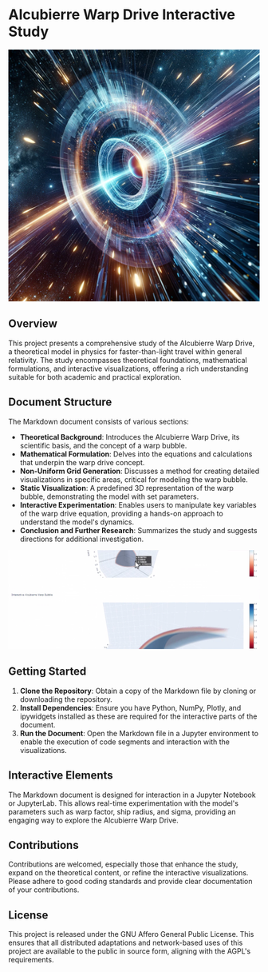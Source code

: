 # Alcubierre Warp Drive Interactive Study
![awb](https://github.com/HermiTech-LLC/WB-Viz/blob/main/AWB.PNG)

## Overview

This project presents a comprehensive study of the Alcubierre Warp Drive, a theoretical model in physics for faster-than-light travel within general relativity. The study encompasses theoretical foundations, mathematical formulations, and interactive visualizations, offering a rich understanding suitable for both academic and practical exploration.

## Document Structure

The Markdown document consists of various sections:

- **Theoretical Background**: Introduces the Alcubierre Warp Drive, its scientific basis, and the concept of a warp bubble.
- **Mathematical Formulation**: Delves into the equations and calculations that underpin the warp drive concept.
- **Non-Uniform Grid Generation**: Discusses a method for creating detailed visualizations in specific areas, critical for modeling the warp bubble.
- **Static Visualization**: A predefined 3D representation of the warp bubble, demonstrating the model with set parameters.
- **Interactive Experimentation**: Enables users to manipulate key variables of the warp drive equation, providing a hands-on approach to understand the model's dynamics.
- **Conclusion and Further Research**: Summarizes the study and suggests directions for additional investigation.

![UI](https://github.com/HermiTech-LLC/WB-Viz/blob/main/IMG_7816.jpeg)

## Getting Started

1. **Clone the Repository**: Obtain a copy of the Markdown file by cloning or downloading the repository.
2. **Install Dependencies**: Ensure you have Python, NumPy, Plotly, and ipywidgets installed as these are required for the interactive parts of the document.
3. **Run the Document**: Open the Markdown file in a Jupyter environment to enable the execution of code segments and interaction with the visualizations.

## Interactive Elements

The Markdown document is designed for interaction in a Jupyter Notebook or JupyterLab. This allows real-time experimentation with the model's parameters such as warp factor, ship radius, and sigma, providing an engaging way to explore the Alcubierre Warp Drive.

## Contributions

Contributions are welcomed, especially those that enhance the study, expand on the theoretical content, or refine the interactive visualizations. Please adhere to good coding standards and provide clear documentation of your contributions.

## License

This project is released under the GNU Affero General Public License. This ensures that all distributed adaptations and network-based uses of this project are available to the public in source form, aligning with the AGPL's requirements.
